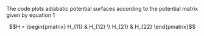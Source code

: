 The code plots adiabatic potential surfaces according to the potential matrix given by equation 1
```math
H = \begin{pmatrix}
  H_{11} & H_{12} \\
  H_{21} & H_{22}
\end{pmatrix}
```

